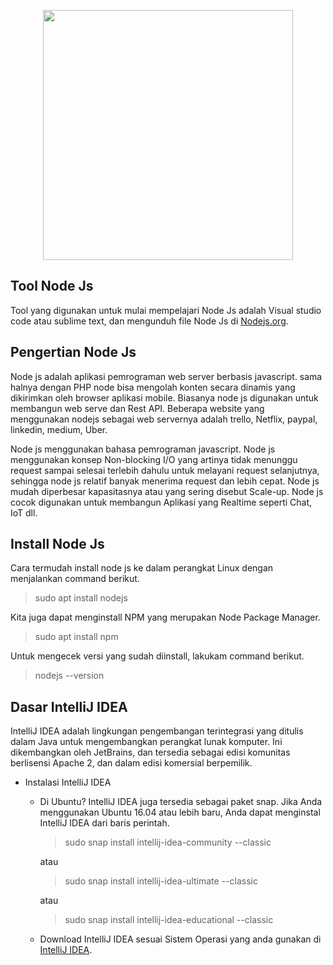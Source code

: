 <p align="center"><img src="https://upload.wikimedia.org/wikipedia/commons/thumb/d/d9/Node.js_logo.svg/180px-Node.js_logo.svg.png" width="400"></p>

## Tool Node Js

Tool yang digunakan untuk mulai mempelajari Node Js adalah Visual studio code atau sublime text, dan mengunduh file Node Js di [Nodejs.org](https://nodejs.org/).	 

## Pengertian Node Js

Node js adalah aplikasi pemrograman web server berbasis javascript. sama halnya dengan PHP node bisa mengolah konten secara dinamis yang dikirimkan oleh browser aplikasi mobile. Biasanya node js digunakan untuk membangun web serve dan Rest API. Beberapa website yang menggunakan nodejs sebagai web servernya adalah trello, Netflix, paypal, linkedin, medium, Uber. 

Node js menggunakan bahasa pemrograman javascript. Node js menggunakan konsep Non-blocking I/O yang artinya tidak menunggu request sampai selesai terlebih dahulu untuk melayani request selanjutnya, sehingga node js relatif banyak menerima request dan lebih cepat. Node js mudah diperbesar kapasitasnya atau yang sering disebut Scale-up. Node js cocok digunakan untuk membangun Aplikasi yang Realtime seperti Chat, IoT dll.

## Install Node Js

Cara termudah install node js ke dalam perangkat Linux dengan menjalankan command berikut.

> sudo apt install nodejs

Kita juga dapat menginstall NPM yang merupakan Node Package Manager.

> sudo apt install npm

Untuk mengecek versi yang sudah diinstall, lakukam command berikut.

> nodejs --version

## Dasar IntelliJ IDEA

IntelliJ IDEA adalah lingkungan pengembangan terintegrasi yang ditulis dalam Java untuk mengembangkan perangkat lunak komputer. Ini dikembangkan oleh JetBrains, dan tersedia sebagai edisi komunitas berlisensi Apache 2, dan dalam edisi komersial berpemilik.

* Instalasi IntelliJ IDEA
	* Di Ubuntu? IntelliJ IDEA juga tersedia sebagai paket snap. Jika Anda menggunakan Ubuntu 16.04 atau lebih baru, Anda dapat menginstal IntelliJ IDEA dari baris perintah.

		> sudo snap install intellij-idea-community --classic

		atau

		> sudo snap install intellij-idea-ultimate --classic

		atau

		> sudo snap install intellij-idea-educational --classic

	* Download IntelliJ IDEA sesuai Sistem Operasi yang anda gunakan di [IntelliJ IDEA](https://www.jetbrains.com/idea/).